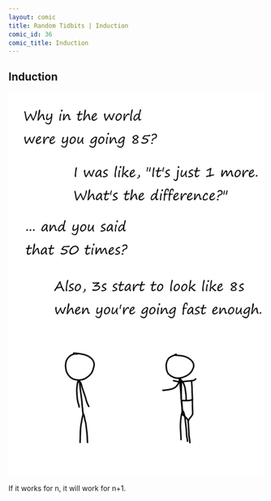 ```yaml
---
layout: comic
title: Random Tidbits | Induction
comic_id: 36
comic_title: Induction
---
```


## Induction

<img id="img36" src="/assets/images/36.png">

If it works for n, it will work for n+1.
